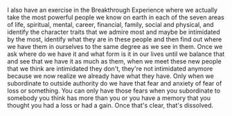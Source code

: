  I also have an exercise in the Breakthrough Experience where we actually take the most powerful people we know on earth in each of the seven areas of life, spiritual, mental, career, financial, family, social and physical, and identify the character traits that we admire most and maybe be intimidated by the most, identify what they are in these people and then find out where we have them in ourselves to the same degree as we see in them. Once we ask where do we have it and what form is it in our lives until we balance that and see that we have it as much as them, when we meet these new people that we think are intimidated they don't, they're not intimidated anymore because we now realize we already have what they have. Only when we subordinate to outside authority do we have that fear and anxiety of fear of loss or something. You can only have those fears when you subordinate to somebody you think has more than you or you have a memory that you thought you had a loss or had a gain. Once that's clear, that's dissolved.